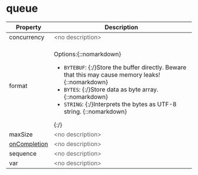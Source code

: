 # queue


| Property | Description |
| ------- | -------- |
| concurrency | <font color="#606060">&lt;no description&gt;</font> |
| format | <br>Options:{::nomarkdown}<ul><li><code>BYTEBUF</code>: {:/}Store the buffer directly. Beware that this may cause memory leaks! {::nomarkdown}</li><li><code>BYTES</code>: {:/}Store data as byte array. {::nomarkdown}</li><li><code>STRING</code>: {:/}Interprets the bytes as UTF-8 string. {::nomarkdown}</li></ul>{:/} |
| maxSize | <font color="#606060">&lt;no description&gt;</font> |
| [onCompletion](index.html#actions) | <font color="#606060">&lt;no description&gt;</font> |
| sequence | <font color="#606060">&lt;no description&gt;</font> |
| var | <font color="#606060">&lt;no description&gt;</font> |

